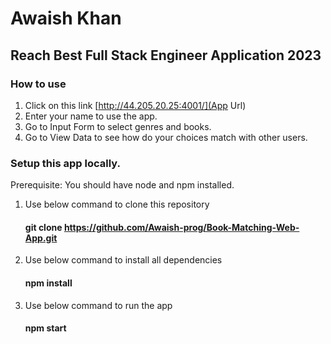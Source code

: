 # Awaish Khan

## Reach Best Full Stack Engineer Application 2023

### How to use

1. Click on this link [http://44.205.20.25:4001/](App Url)
2. Enter your name to use the app.
3. Go to Input Form to select genres and books.
4. Go to View Data to see how do your choices match with other users.

### Setup this app locally.

Prerequisite: You should have node and npm installed.

1. Use below command to clone this repository
    #### git clone https://github.com/Awaish-prog/Book-Matching-Web-App.git

2. Use below command to install all dependencies
    #### npm install
3. Use below command to run the app
    #### npm start